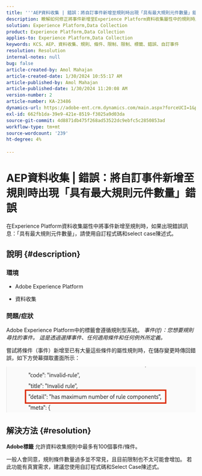 ```yaml
---
title: '''AEP資料收集 | 錯誤：將自訂事件新增至規則時出現「具有最大規則元件數量」錯誤」'
description: 瞭解如何修正將事件新增至Experience Platform資料收集屬性中的規則時產生的錯誤。
solution: Experience Platform,Data Collection
product: Experience Platform,Data Collection
applies-to: Experience Platform,Data Collection
keywords: KCS、AEP、資料收集、規則、條件、限制、限制、標籤、錯誤、自訂事件
resolution: Resolution
internal-notes: null
bug: false
article-created-by: Amol Mahajan
article-created-date: 1/30/2024 10:55:17 AM
article-published-by: Amol Mahajan
article-published-date: 1/30/2024 11:20:08 AM
version-number: 2
article-number: KA-23486
dynamics-url: https://adobe-ent.crm.dynamics.com/main.aspx?forceUCI=1&pagetype=entityrecord&etn=knowledgearticle&id=cd149808-5ebf-ee11-9079-6045bd006793
exl-id: 662fb1da-39e9-421e-8519-f3025a9d03da
source-git-commit: 4d8871db475f268ad53522dc9ebfc5c2850853ad
workflow-type: tm+mt
source-wordcount: '239'
ht-degree: 4%

---
```


# AEP資料收集 | 錯誤：將自訂事件新增至規則時出現「具有最大規則元件數量」錯誤


在Experience Platform資料收集屬性中將事件新增至規則時，如果出現錯誤訊息：「具有最大規則元件數量」，請使用自訂程式碼和select case陳述式。

## 說明 {#description}


### <b>環境</b>

- Adobe Experience Platform


- 資料收集




### <b>問題/症狀</b>

Adobe Experience Platform中的標籤會遵循規則型系統。
*事件(If)：您想要規則尋找的事件。 這是透過選擇事件、任何適用條件和任何例外所定義。*

嘗試將條件（事件）新增至已有大量這些條件的屬性規則時，在儲存變更時傳回錯誤，如下方熒幕擷取畫面所示：



![](assets/___d6149808-5ebf-ee11-9079-6045bd006793___.png)


## 解決方法 {#resolution}


<b>Adobe標籤</b> 允許資料收集規則中最多有100個事件/條件。

一般人會同意，規則條件數量過多並不常見，且目前限制也不太可能會增加。 若此功能有真實需求，建議您使用自訂程式碼和Select Case陳述式。
